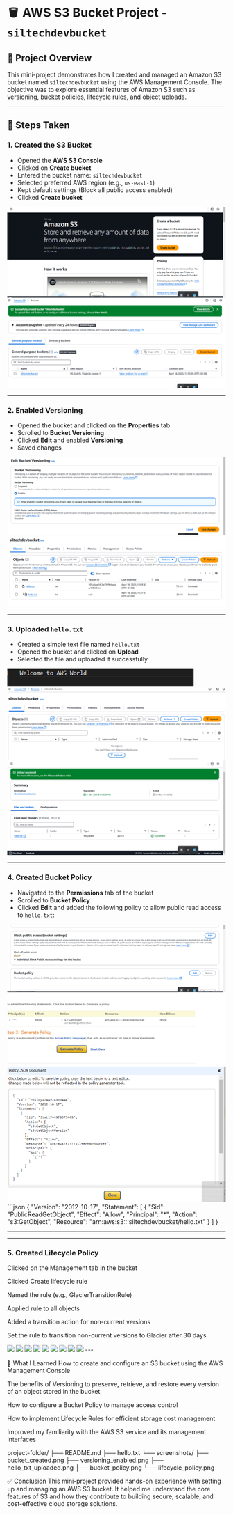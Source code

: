 # 🪣 AWS S3 Bucket Project - `siltechdevbucket`

## 📌 Project Overview

This mini-project demonstrates how I created and managed an Amazon S3 bucket named `siltechdevbucket` using the AWS Management Console. The objective was to explore essential features of Amazon S3 such as versioning, bucket policies, lifecycle rules, and object uploads.

---

## 🔧 Steps Taken

### 1. **Created the S3 Bucket**
- Opened the **AWS S3 Console**
- Clicked on **Create bucket**
- Entered the bucket name: `siltechdevbucket`
- Selected preferred AWS region (e.g., `us-east-1`)
- Kept default settings (Block all public access enabled)
- Clicked **Create bucket**
<img src="./img/1.png">
<img src="./img/2.png">


---

### 2. **Enabled Versioning**
- Opened the bucket and clicked on the **Properties** tab
- Scrolled to **Bucket Versioning**
- Clicked **Edit** and enabled **Versioning**
- Saved changes
<img src="./img/6.png">
<img src="./img/7.png">

---

### 3. **Uploaded `hello.txt`**
- Created a simple text file named `hello.txt`
- Opened the bucket and clicked on **Upload**
- Selected the file and uploaded it successfully
<img src="./img/3.png">
<img src="./img/4.png">
<img src="./img/5.png">

---

### 4. **Created Bucket Policy**
- Navigated to the **Permissions** tab of the bucket
- Scrolled to **Bucket Policy**
- Clicked **Edit** and added the following policy to allow public read access to `hello.txt`:
<img src="./img/8.png">
<img src="./img/9.png">
<img src="./img/10.png">
```json
{
  "Version": "2012-10-17",
  "Statement": [
    {
      "Sid": "PublicReadGetObject",
      "Effect": "Allow",
      "Principal": "*",
      "Action": "s3:GetObject",
      "Resource": "arn:aws:s3:::siltechdevbucket/hello.txt"
    }
  ]
}

---

----
### 5. Created Lifecycle Policy
Clicked on the Management tab in the bucket

Clicked Create lifecycle rule

Named the rule (e.g., GlacierTransitionRule)

Applied rule to all objects

Added a transition action for non-current versions

Set the rule to transition non-current versions to Glacier after 30 days

<img src="./img/11.png">
<img src="./img/12.png">
<img src="./img/13.png">
<img src="./img/14.png">
<img src="./img/15.png">
<img src="./img/16.png">
<img src="./img/17.png">
<img src="./img/18.png">
<img src="./img/19.png">
---


📘 What I Learned
How to create and configure an S3 bucket using the AWS Management Console

The benefits of Versioning to preserve, retrieve, and restore every version of an object stored in the bucket

How to configure a Bucket Policy to manage access control

How to implement Lifecycle Rules for efficient storage cost management

Improved my familiarity with the AWS S3 service and its management interfaces

project-folder/
├── README.md
├── hello.txt
└── screenshots/
    ├── bucket_created.png
    ├── versioning_enabled.png
    ├── hello_txt_uploaded.png
    ├── bucket_policy.png
    └── lifecycle_policy.png














✅ Conclusion
This mini-project provided hands-on experience with setting up and managing an AWS S3 bucket. It helped me understand the core features of S3 and how they contribute to building secure, scalable, and cost-effective cloud storage solutions.